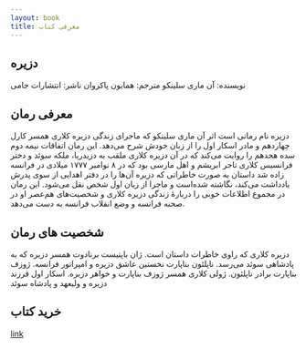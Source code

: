 ```yaml
---
layout: book
title: معرفی کتاب 
---
```


## دزیره
  نویسنده: آن ماری سلینکو
    مترجم: همایون پاکروان
    ناشر: انتشارات جامی

## معرفی رمان 
 
  دزیره نام رمانی است اثر آن ماری سلینکو که ماجرای زندگی دزیره کلاری همسر کارل چهاردهم و مادر اسکار اول را از زبان خودش شرح می‌دهد. این رمان اتفاقات نیمه دوم سده هجدهم را روایت می‌کند که در آن دزیره کلاری ملقب به دزیدریا، ملکه سوئد و دختر فرانسیس کلاری تاجر ابریشم و اهل مارسی بود که در ۸ نوامبر ۱۷۷۷ میلادی در فرانسه 
  زاده شد 
  داستان به صورت خاطراتی که دزیره آن‌ها را در دفتر اهدایی از سوی پدرش یادداشت می‌کند، نگاشته شده‌است و ماجرا از زبان اول شخص نقل می‌شود. این رمان در مجموع اطلاعات خوبی را دربارهٔ زندگی دزیره کلاری و شخصیت‌های هم‌عصر او در صحنه فرانسه و وضع انقلاب فرانسه به دست می‌دهد. 


  ## شخصیت های رمان 
  دزیره کلاری که راوی خاطرات داستان است.
 ژان باپتیست برنادوت همسر دزیره که به پادشاهی سوئد می‌رسد.
 ناپلئون بناپارت نخستین عاشق دزیره و امپراتور فرانسه.
 ژوزف بناپارت برادر ناپلئون.
 ژولی کلاری همسر ژوزف بناپارت و خواهر دزیره.
 اسکار اول فرزند دزیره و ولیعهد و پادشاه سوئد
   

   ## خرید کتاب 
   [link](https://www.ketabrah.ir/%D8%B1%D9%85%D8%A7%D9%86-%D8%AF%D8%B2%DB%8C%D8%B1%D9%87/book/23030)

  




